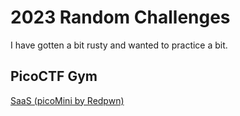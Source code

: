 # 2023 Random Challenges

I have gotten a bit rusty and wanted to practice a bit.

## PicoCTF Gym

[SaaS (picoMini by Redpwn)](./SaaS/README.md)
